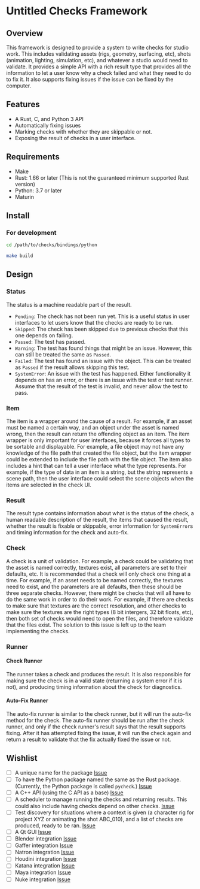 # Untitled Checks Framework

## Overview

This framework is designed to provide a system to write checks for studio work.
This includes validating assets (rigs, geometry, surfacing, etc), shots
(animation, lighting, simulation, etc), and whatever a studio would need to
validate. It provides a simple API with a rich result type that provides all the
information to let a user know why a check failed and what they need to do to
fix it. It also supports fixing issues if the issue can be fixed by the
computer.

## Features

- A Rust, C, and Python 3 API
- Automatically fixing issues
- Marking checks with whether they are skippable or not.
- Exposing the result of checks in a user interface.

## Requirements

- Make
- Rust: 1.66 or later (This is not the guaranteed minimum supported Rust
  version)
- Python: 3.7 or later
- Maturin

## Install

### For development

```bash
cd /path/to/checks/bindings/python

make build
```

## Design

### Status

The status is a machine readable part of the result.

- `Pending`: The check has not been run yet. This is a useful status in user
  interfaces to let users know that the checks are ready to be run.
- `Skipped`: The check has been skipped due to previous checks that this one
  depends on failing.
- `Passed`: The test has passed.
- `Warning`: The test has found things that might be an issue. However, this can
  still be treated the same as `Passed`.
- `Failed`: The test has found an issue with the object. This can be treated as
  `Passed` if the result allows skipping this test.
- `SystemError`: An issue with the test has happened. Either functionality it
  depends on has an error, or there is an issue with the test or test runner.
  Assume that the result of the test is invalid, and never allow the test to
  pass.

### Item

The item is a wrapper around the cause of a result. For example, if an asset
must be named a certain way, and an object under the asset is named wrong, then
the result can return the offending object as an item. The item wrapper is only
important for user interfaces, because it forces all types to be sortable and
displayable. For example, a file object may not have any knowledge of the file
path that created the file object, but the item wrapper could be extended to
include the file path with the file object. The item also includes a hint that
can tell a user interface what the type represents. For example, if the type of
data in an item is a string, but the string represents a scene path, then the
user interface could select the scene objects when the items are selected in the
check UI.

### Result

The result type contains information about what is the status of the check, a
human readable description of the result, the items that caused the result,
whether the result is fixable or skippable, error information for `SystemError`s
and timing information for the check and auto-fix.

### Check

A check is a unit of validation. For example, a check could be validating that
the asset is named correctly, textures exist, all parameters are set to their
defaults, etc. It is recommended that a check will only check one thing at a
time. For example, if an asset needs to be named correctly, the textures need to
exist, and the parameters are all defaults, then these should be three separate
checks. However, there might be checks that will all have to do the same work in
order to do their work. For example, if there are checks to make sure that
textures are the correct resolution, and other checks to make sure the textures
are the right types (8 bit intergers, 32 bit floats, etc), then both set of
checks would need to open the files, and therefore validate that the files
exist. The solution to this issue is left up to the team implementing the
checks.

### Runner

#### Check Runner

The runner takes a check and produces the result. It is also responsible for
making sure the check is in a valid state (returning a system error if it is
not), and producing timing information about the check for diagnostics.

#### Auto-Fix Runner

The auto-fix runner is similar to the check runner, but it will run the auto-fix
method for the check. The auto-fix runner should be run after the check runner,
and only if the check runner's result says that the result supports fixing.
After it has attempted fixing the issue, it will run the check again and return
a result to validate that the fix actually fixed the issue or not.

## Wishlist

- [ ] A unique name for the package
      [Issue](https://github.com/scott-wilson/checks/issues/5)
- [ ] To have the Python package named the same as the Rust package. (Currently,
      the Python package is called `pycheck`.)
      [Issue](https://github.com/scott-wilson/checks/issues/6)
- [ ] A C++ API (using the C API as a base)
      [Issue](https://github.com/scott-wilson/checks/issues/9)
- [ ] A scheduler to manage running the checks and returning results. This could
      also include having checks depend on other checks.
      [Issue](https://github.com/scott-wilson/checks/issues/7)
- [ ] Test discovery for situations where a context is given (a character rig
      for project XYZ or animating the shot ABC_010), and a list of checks are
      produced, ready to be ran.
      [Issue](https://github.com/scott-wilson/checks/issues/8)
- [ ] A Qt GUI [Issue](https://github.com/scott-wilson/checks/issues/10)
- [ ] Blender integration
      [Issue](https://github.com/scott-wilson/checks/issues/11)
- [ ] Gaffer integration
      [Issue](https://github.com/scott-wilson/checks/issues/11)
- [ ] Natron integration
      [Issue](https://github.com/scott-wilson/checks/issues/11)
- [ ] Houdini integration
      [Issue](https://github.com/scott-wilson/checks/issues/11)
- [ ] Katana integration
      [Issue](https://github.com/scott-wilson/checks/issues/11)
- [ ] Maya integration [Issue](https://github.com/scott-wilson/checks/issues/11)
- [ ] Nuke integration [Issue](https://github.com/scott-wilson/checks/issues/11)
